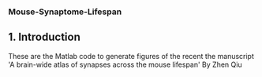 ### Mouse-Synaptome-Lifespan

## 1. Introduction
These are the Matlab code to generate figures of the recent  the manuscript 'A brain-wide atlas of synapses across the mouse lifespan'
By Zhen Qiu

